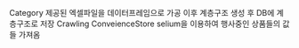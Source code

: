 Category
제공된 엑셀파일을 데이터프레임으로 가공 이후 계층구조 생성 후 DB에 계층구조로 저장
Crawling ConveienceStore 
selium을 이용하여 행사중인 상품들의 값들 가져옴

